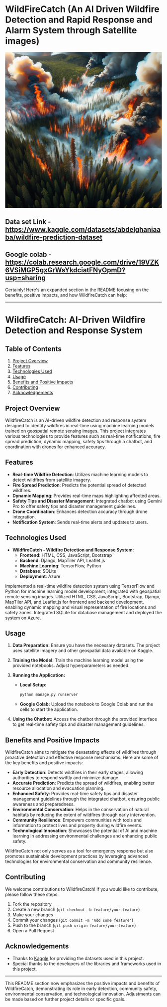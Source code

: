 # WildFireCatch (An AI Driven Wildfire Detection and Rapid Response and Alarm System through Satellite images)
<img src="image.png" alt="ForestFire image" width="1000" height="500">


## Data set Link - https://www.kaggle.com/datasets/abdelghaniaaba/wildfire-prediction-dataset

## Google colab - https://colab.research.google.com/drive/19VZK6VSiMGP5gxGrWsYkdciatFNyOpmD?usp=sharing

Certainly! Here's an expanded section in the README focusing on the benefits, positive impacts, and how WildfireCatch can help:

---

# WildfireCatch: AI-Driven Wildfire Detection and Response System

## Table of Contents
1. [Project Overview](#project-overview)
2. [Features](#features)
3. [Technologies Used](#technologies-used)
4. [Usage](#usage)
5. [Benefits and Positive Impacts](#benefits-and-positive-impacts)
6. [Contributing](#contributing)
7. [Acknowledgements](#acknowledgements)

## Project Overview

WildfireCatch is an AI-driven wildfire detection and response system designed to identify wildfires in real-time using machine learning models trained on geospatial remote sensing images. This project integrates various technologies to provide features such as real-time notifications, fire spread prediction, dynamic mapping, safety tips through a chatbot, and coordination with drones for enhanced accuracy.

## Features

- **Real-time Wildfire Detection**: Utilizes machine learning models to detect wildfires from satellite imagery.
- **Fire Spread Prediction**: Predicts the potential spread of detected wildfires.
- **Dynamic Mapping**: Provides real-time maps highlighting affected areas.
- **Safety Tips and Disaster Management**: Integrated chatbot using Gemini Pro to offer safety tips and disaster management guidelines.
- **Drone Coordination**: Enhances detection accuracy through drone integration.
- **Notification System**: Sends real-time alerts and updates to users.

## Technologies Used

- **WildfireCatch - Wildfire Detection and Response System**:
  - **Frontend**: HTML, CSS, JavaScript, Bootstrap
  - **Backend**: Django, MapTiler API, Leaflet.js
  - **Machine Learning**: TensorFlow, Python
  - **Database**: SQLite
  - **Deployment**: Azure

Implemented a real-time wildfire detection system using TensorFlow and Python for machine learning model development, integrated with geospatial remote sensing images. Utilized HTML, CSS, JavaScript, Bootstrap, Django, MapTiler API, and Leaflet.js for frontend and backend development, enabling dynamic mapping and visual representation of fire locations and safety zones. Integrated SQLite for database management and deployed the system on Azure.

## Usage

1. **Data Preparation:**
    Ensure you have the necessary datasets. The project uses satellite imagery and other geospatial data available on Kaggle.

2. **Training the Model:**
    Train the machine learning model using the provided notebooks. Adjust hyperparameters as needed.

3. **Running the Application:**
    - **Local Setup:**
      ```bash
      python manage.py runserver
      ```
    - **Google Colab:**
      Upload the notebook to Google Colab and run the cells to start the application.

4. **Using the Chatbot:**
    Access the chatbot through the provided interface to get real-time safety tips and disaster management guidelines.

## Benefits and Positive Impacts

WildfireCatch aims to mitigate the devastating effects of wildfires through proactive detection and effective response mechanisms. Here are some of the key benefits and positive impacts:

- **Early Detection**: Detects wildfires in their early stages, allowing authorities to respond swiftly and minimize damage.
- **Accurate Prediction**: Predicts the spread of wildfires, enabling better resource allocation and evacuation planning.
- **Enhanced Safety**: Provides real-time safety tips and disaster management guidelines through the integrated chatbot, ensuring public awareness and preparedness.
- **Environmental Conservation**: Helps in the conservation of natural habitats by reducing the extent of wildfires through early intervention.
- **Community Resilience**: Empowers communities with tools and information to protect lives and property during wildfire events.
- **Technological Innovation**: Showcases the potential of AI and machine learning in addressing environmental challenges and enhancing public safety.

WildfireCatch not only serves as a tool for emergency response but also promotes sustainable development practices by leveraging advanced technologies for environmental conservation and community resilience.

## Contributing

We welcome contributions to WildfireCatch! If you would like to contribute, please follow these steps:

1. Fork the repository
2. Create a new branch (`git checkout -b feature/your-feature`)
3. Make your changes
4. Commit your changes (`git commit -m 'Add some feature'`)
5. Push to the branch (`git push origin feature/your-feature`)
6. Open a Pull Request

## Acknowledgements

- Thanks to [Kaggle](https://www.kaggle.com/) for providing the datasets used in this project.
- Special thanks to the developers of the libraries and frameworks used in this project.

---

This README section now emphasizes the positive impacts and benefits of WildfireCatch, demonstrating its role in early detection, community safety, environmental conservation, and technological innovation. Adjustments can be made based on further project details or specific goals.
